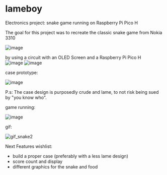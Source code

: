 # lameboy
Electronics project: snake game running on Raspberry Pi Pico H

The goal for this project was to recreate the classic snake game from Nokia 3310 

![image](https://github.com/a-faria/lameboy/assets/122120022/b3324c41-4a7c-4b84-b2eb-e88a93545142)

by using a circuit with an OLED Screen and a Raspberry Pi Pico H <br>
![image](https://github.com/a-faria/lameboy/assets/122120022/f21fb08c-9445-4e35-90c0-d3b8a915e388)
![image](https://github.com/a-faria/lameboy/assets/122120022/627bb0e8-a2fb-4c4e-b32e-cad3c7380b94)

case prototype:

 ![image](https://github.com/a-faria/lameboy/assets/122120022/4ae47e8c-6fee-410d-8ab5-e36f03c1f314)
 
P.s: The case design is purposedly crude and lame, to not risk being sued by "you know who".

game running:

![image](https://github.com/a-faria/lameboy/assets/122120022/2fea7941-7eaf-476c-83e2-176710f5fb16)

gif:

![gif_snake2](https://github.com/a-faria/lameboy/assets/122120022/0bc5bfb0-e0e5-4353-b35a-0f901e89b50d)

Next Features wishlist: <be>
* build a proper case (preferably with a less lame design)<br>
* score count and display<br>
* different graphics for the snake and food
